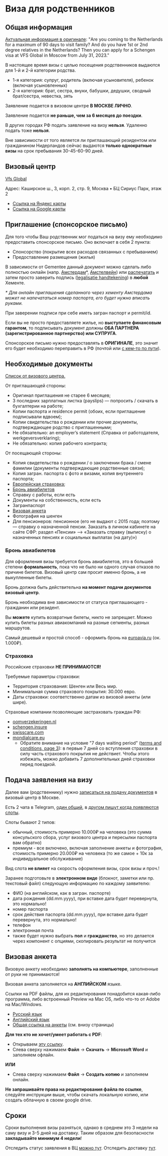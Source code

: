 # Виза для родственников

## Общая информация

[Актуальная информация в оригинале](https://www.netherlandsworldwide.nl/crisis/russia):
"Are you coming to the Netherlands for a maximum of 90 days to visit family? And do you have 1st or 2nd degree relatives in the Netherlands? Then you can apply for a Schengen visa at VFS Global in Moscow from July 31, 2023." 

В настоящее время визы с целью посещения родственников выдаются для 1-й и 2-й категории родства.

* 1-я категория: супруг, родитель (включая усыновителя), ребенок (включая усыновленных)
* 2-я категория: брат, сестра, внуки, бабушки, дедушки, сводный брат/сестра, невестка, зять

Заявление подается в визовом центре **В МОСКВЕ ЛИЧНО**.

Заявление подается **не раньше, чем за 6 месяцев до поездки**.

В других городах РФ подать заявление на визу **нельзя**. Удаленно подать тоже **нельзя**.

Вне зависимости от того является ли приглашающий резидентом или гражданином Нидерландов сейчас выдаются **только однократные визы** на срок пребывания 30-45-60-90 дней.

## Визовый центр

[Vfs Global](https://visa.vfsglobal.com/rus/ru/nld/attend-centre/moscow)    

Адрес: Каширское ш., 3, корп. 2, стр. 9, Москва • БЦ Сириус Парк, этаж 2

* [Ссылка на Яндекс карты](https://yandex.ru/maps/org/vfs_global/196140491828/?ll=37.631460%2C55.672488&z=15)
* [Ссылка на Google карты](https://www.google.com/maps?&z=16&q=55.672512,37.630748)

## Приглашение (спонсорское письмо)

Для того чтобы Ваш родственник мог податься на визу ему необходимо предоставить спонсорское письмо. Оно включает в себя 2 пункта:

* Спонсорство (покрытие всех расходов связанных с пребыванием)
* Предоставление размещения (жилья)

В зависимости от Gementee данный документ можно сделать либо полностью онлайн (напр. [Амстердам](https://www.amsterdam.nl/veelgevraagd/bewijs-van-garantstelling-of-onderdak-voor-bezoek-uit-het-buitenland-2f94a#:~:text=Een%20Bewijs%20van%20garantstelling%20of,is%20nodig%20voor%20een%20visum.)*, [Амстелвейн](https://www.amstelveen.nl/regelen-aanvragen/product/identiteitsbewijs-rijbewijs-en-uittreksel_uittreksels-en-registers_bezoek-uit-het-buitenland-ontvangen)) или [распечатать](https://ind.nl/nl/formulieren/1310.pdf) и затем просто заверить подпись ([legalisatie handtekening](https://www.amsterdam.nl/veelgevraagd/waar-kan-ik-mijn-handtekening-laten-legaliseren-2e812-kp)) в **любой** Хементе.

_* Для онлайн приглашения сделанного через хементу Амстердама может не напечататься номер паспорта, его будет нужно вписать руками._

При заверении подписи при себе иметь загран паспорт и permit/id.

Если вы не просто предоставляете жилье, но **выступаете финансовым гарантом**, то подписывать документ должны **ОБА ПАРТНЕРА (зарегистрированное партнерство) или СУПРУГА**.

Спонсорское письмо нужно предоставлять в **ОРИГИНАЛЕ**, это значит его будет необходимо переправить в РФ (почтой или [с кем-то по пути](https://t.me/benelux_post_pool)).

## Необходимые документы

[Список от визового центра.](https://www.vfsglobal.com/one-pager/netherlands/russia/russian/pdf/check-list-Copy-3.pdf)
 
От приглашающей стороны:
* Оригинал приглашения не старее 6 месяцев;
* 3 последних зарплатных листка (payslips) — попросить / скачать в бухгалтерии на работе;
* Копии паспорта и residence permit (обоих, если приглашение подписывали вдвоем);
* Копии свидетельства о рождении или прочие документы, подтверждающее родство с приглашенными;
* Не обязательно: an employer’s statement (Справка от работодателя, werkgeversverklaring);
* Не обязательно: копия рабочего контракта;

От посещающей стороны:
* Копия свидетельства о рождении / о заключении брака / смене фамилии (документы подтверждающие родственные связи);
* Копия загран. паспорта с фото и визами, копия внутреннего паспорта;
* [Европейская страховка](#страховка);
* [Бронь авиабилетов](#бронь-авиабилетов)
* Справку с работы, если есть
* Документы на собственность, если есть
* Загранпаспорт
* [Визовая анкета](#визовая-анкета)
* Фотография на шенген
* Для пенсионеров: пенсионное (его не выдают с 2015 года; поэтому — справку о назначенной пенсии. Заказать в личном кабинете на сайте СФР: раздел «Пенсии» —> «Заказать справку (выписку) о назначенных пенсиях и социальных выплатах (на дату)»)

### Бронь авиабилетов

Для оформления визы требуется бронь авиабилетов, это в большей степени **формальность**, пока что не было ни одного случая отказов по причине билетов. Визовый центр сам просит именно бронь, а не выкупленные билеты.

Бронь должна быть действительна **на момент подачи документов визовый центр**.

Бронь необходима вне зависимости от статуса приглашающего - гражданин или резидент.

Вы **можете** купить возвратные билеты, никто не запрещает. Можно купить билеты разных авиакомпаний на разные сегменты, разных маршрутов.

Самый дешевый и простой способ - оформить бронь на [euroavia.ru](http://euroavia.ru) (ок. 1.000₽).

### Страховка

Российские страховки **НЕ ПРИНИМАЮТСЯ!**

Требуемые параметры страховки:
- Территория страхования: Шенген или Весь мир.
- Минимальная сумма страхового покрытия: 30.000 евро.
- Даты страховки: соответственно датам из визовой анкеты (или шире).

Страховые компании позволяющие застраховать граждан РФ:
- [oomverzekeringen.nl](http://www.oomverzekeringen.nl)
- [schengen.insure](https://www.schengen.insure/en)
- [swisscare.com](https://swisscare.com/en/wizard)
- [mondialcare.eu](https://www.mondialcare.eu/schengen-travel-insurance/)
  - Обратите внимание на условие "7 days waiting period" ([terms and conditions, page 3](https://api.mondialcare.eu/wp-content/uploads/2021/12/MC-SCHENGEN-TRAVEL-INSURANCE-bd-6.pdf)): в первые 7 дней со вступления страховки в силу часть страхового покрытия не действиет. Чтобы этого избежать, можно добавить 7 дополнительных дней страховки перед поездкой.

## Подача заявления на визу

Далее вам (родственнику) нужно [записаться на подачу документов](https://visa.vfsglobal.com/rus/en/nld) в визовый центр в Москве.

Есть 2 чата в Telegram, [один общий](https://t.me/visa_babushek), в [другом пишут когда появляются слоты](https://t.me/slots_visa_babushek).

Слоты бывают 2 типов:
* обычный, стоимость примерно 10.000₽ на человека (это сумма консульского сбора, услуг визового центра и пересылки паспорта вам обратно)
* премиум - все включено, включая заполнение анкеты и фотография, стоимость примерно 20.000₽ на человека (то же самое + 10к за индивидуальное обслуживание)

Вид слота **не влияет** на скорость оформления визы, срок визы и проч.!

Заранее подготовьте в **электронном виде** (блокнот, заметки или пр. текстовый файл) следующую информацию по каждому заявителю:

- ФИО (на английском, как в загран. паспорте)
- дата рождения (dd.mm.yyyy), при вставке дата будет перевернута, это нормально!
- номер паспорта
- срок действия паспорта (dd.mm.yyyy), при вставке дата будет перевернута, это нормально!
- телефон
- электронная почта
- также будет нужно выбрать **пол** и **гражданство**, но это делается через компонент с опциями, скопировать результат не получится

## Визовая анкета

Визовую анкету необходимо **заполнять на компьютере**, заполненные от руки не принимаются!

Визовая анкета заполняется на **АНГЛИЙСКОМ** языке. 

Ссылки на PDF файлы, для их редактирования понадобится какая-либо программа, либо встроенный Preview на Mac OS, либо что-то от Adobe на Mac/Windows.

* [Русский язык](https://consular.mfaservices.nl/assets/documents/pdf/forms/schengen_visa_application_form_russian.pdf) 
* [Английский язык](https://consular.mfaservices.nl/assets/documents/pdf/forms/schengen_visa_application_form_english.pdf)
* [Общая ссылка на анкеты](https://consular.mfaservices.nl/schengen-visa) (см. внизу страницы)

**Для тех кто не хочет/умеет работать с PDF**:

* Открываем [эту ссылку](https://docs.google.com/document/d/1Mi_KMv5M9HLbHS00M-IKUKw3Ltxp0y7h--TWOzFiJWk/edit).
* Слева сверху нажимаем **Файл** → **Скачать** → **Microsoft Word** и заполняем офлайн.

**ИЛИ**

* Слева сверху нажимаем **Файл** → **Создать копию** и заполняем онлайн.

**Не запрашивайте права на редактирования файла по ссылке**, следуйте инструкции выше, чтобы скачать локальную копию, или создать облачную в своем google drive.

## Сроки

Сроки выполнения визы разняться, однако в среднем это 3 недели на саму визу и 3-5 дней на доставку. Таким образом для безопасности **закладывайте минимум 4 недели**!

Отследить статус заявления в ВЦ [можно тут](https://www.vfsvisaservicesrussia.com/Global-Passporttracking/Track/Index?q=shSA0YnE4pLF9Xzwon/x/MI24mBrB3J1rBC1vdDKa5IQdrJXKYTs+DdVJBpH9l4lWnAN3TLRYw6v+MSKQf/1qLGw6TqTA4D675SpJr4T4QA=).
Отследить доставку [тут](https://fox-express.ru/tracking/).
